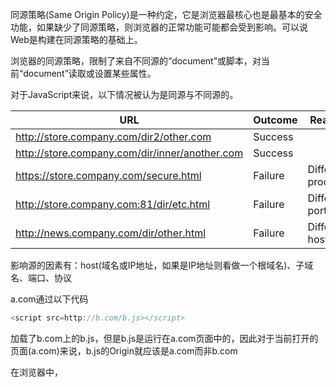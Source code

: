 同源策略(Same Origin Policy)是一种约定，它是浏览器最核心也是最基本的安全功能，如果缺少了同源策略，则浏览器的正常功能可能都会受到影响。可以说Web是构建在同源策略的基础上。

浏览器的同源策略，限制了来自不同源的“document”或脚本，对当前“document”读取或设置某些属性。

对于JavaScript来说，以下情况被认为是同源与不同源的。

| URL                                            | Outcome | Reason            |
| ---------------------------------------------- | ------- | ----------------- |
| http://store.company.com/dir2/other.com        | Success |                   |
| http://store.company.com/dir/inner/another.com | Success |                   |
| https://store.company.com/secure.html          | Failure | Different proctol |
| http://store.company.com:81/dir/etc.html       | Failure | Different port    |
| http://news.company.com/dir/other.html         | Failure | Different host    |

影响源的因素有：host(域名或IP地址，如果是IP地址则看做一个根域名)、子域名、端口、协议

a.com通过以下代码

```js
<script src=http://b.com/b.js></script>
```

加载了b.com上的b.js，但是b.js是运行在a.com页面中的，因此对于当前打开的页面(a.com)来说，b.js的Origin就应该是a.com而非b.com

在浏览器中，<script>、<img>、<iframe>、<link>等标签都可以跨域加载资源，而不受同源策略的限制。这些带"src"属性的标签每次加载时，实际上是由浏览器发起了一次GET请求。不同于XMLHttpRequest的是，通过src属性加载的资源，浏览器限制了JavaScript的权限，使其不能读、写返回的内容。

XMLHttpRequest受到同源策略的约束，不能跨域访问资源。

W3C委员会制定了XMLHttpResponse跨域访问标准。它需要通过目标域返回的HTTP头来授权是否允许跨域访问。注意：这个跨域访问方案的安全基础就是信任“JavaScript无法控制该HTTP头”，如果此信任基础被打破，则此方案也将不再安全。

对于浏览器来说，除了DOM、Cookie、XMLHttpRequest会受到同源策略的限制外，浏览器加载的一些第三方插件也有各自的同源策略。最常见的一些插件如Flash、Java Applet等都有自己的控制策略。

